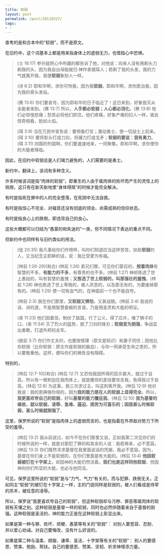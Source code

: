 ```yaml
---
title: 软弱
layout: post
permalink: /post/20110327/
tags:
- ☆
---
```


查考的是和合本中的“软弱”，而不是原文。

在旧约中，这个词基本上都是用来指身体上的虚弱无力，也借指心中恐惧。

> (士 16:17) 参孙就把心中所藏的都告诉了他，对他说：向来人没有用剃头刀剃我的头，因为我自出母胎就归 神作拿细耳人；若剃了我的头发，我的力气就离开我，我便**软弱**象别人一样。
>
> (诗 6:2) 耶和华啊，求你可怜我，因为我**软弱**。耶和华啊，求你医治我，因为我的骨头发站。
>
> (赛 13:6) 你们要哀号，因为耶和华的日子临近了！这日来到，好象毁灭从全能者来到。(赛 13:7) 所以，**人手都必软弱；人心都必消化**。(赛 13:8) 他们必惊惶悲痛；愁苦必将他们抓住。他们疼痛，好象产难的妇人一样，彼此惊奇相看，脸如火焰。
>
> (珥 3:9) 当在万民中宣告说：要预备打仗；激动勇士，使一切战士上前来。(珥 3:10) 要将犁头打成刀剑，将镰刀打成戈矛；**软弱的要说：我有勇力**。(珥 3:11) 四围的列国啊，你们要速速地来，一同聚集。耶和华啊，求你使你的大能者降临。

因此，在旧约中软弱总是人们竭力避免的，人们需要的是勇士。

新约中，翻译上，该词有多种含义。

许多时候该词是指“肉体的软弱”，即重生的人由于属肉体的败坏而产生的灵性上的局限，这只有在新天新地里“身体得赎”的时候才能完全解决。

有时是指死在罪中的人的完全堕落，在死阴中无法自救。

有时是指信心不完全、对福音还没有彻底的领会、尚需成熟的信仰状态。

有时是指良心上的跌倒，即违背自己的良心。

这些大概都可以归结为“愚蒙的和失迷的”一类，但不同情况下表达的重点不同。

但新约中也同样有与旧约类似的用法。

> (徒 20:35) 我凡事给你们作榜样，叫你们知道应当这样劳苦，扶助**软弱**的人，又当纪念主耶稣的话，说：施比受更为有福。
>
> \[林前 1:26-29\](和合)
> (林前 1:26) 弟兄们哪，可见你们蒙召的，**按着肉体**有智慧的不多，**有能力的不多**，有尊贵的也不多。(林前 1:27) 神却拣选了世上愚拙的，叫有智慧的羞愧；**又拣选了世上软弱的，叫那强壮的羞愧**。(林前 1:28) 神也拣选了世上卑贱的，被人厌恶的，以及那无有的，为要废掉那有的。(林前 1:29) 使一切有血气的，在神面前一个也不能自夸。
>
> (林前 2:3) 我在你们那里，**又软弱又惧怕**，又甚战兢。(林前 2:4) 我说的话、讲的道，不是用智慧委婉的言语，乃是用圣灵和大能的明证。
>
> (来 11:33) 他们因着信，制伏了敌国，行了公义，得了应许，堵了狮子的口，(来 11:34) 灭了烈火的猛势，脱了刀剑的锋刃；**软弱变为刚强**，争战显出勇敢，打退外邦的全军。
>
> (彼前 3:7) 你们作丈夫的，也要按情理（原文是知识）和妻子同住；因他比你软弱（比你软弱：原文作是软弱的器皿），与你一同承受生命之恩的，所以要敬重他。这样，便叫你们的祷告没有阻碍。

特别的，

> \[林后 12:7-10\](和合)
> (林后 12:7) 又恐怕我因所得的启示甚大，就过于自高，所以有一根刺加在我肉体上，就是撒但的差役要攻击我，免得我过于自高。(林后 12:8) 为这事，我三次求过主，叫这刺离开我。(林后 12:9) 他对我说：我的恩典够你用的，因为**我的能力是在人的软弱上显得完全**。所以，**我更喜欢夸自己的软弱**，好叫**基督的能力覆庇我**。(林后 12:10) **我为基督的缘故，就以软弱、凌辱、急难、逼迫、困苦为可喜乐的；因我甚么时候软弱，甚么时候就刚强了**。

这里，保罗所说的“软弱”是指肉体上的虚弱而言的，也是指着在外界敌对势力下所受的羞辱。

> (林后 13:2) 我从前说过，如今不在你们那里又说，正如我第二次见你们的时候所说的一样，就是对那犯了罪的和其余的人说：我若再来，必不宽容。(林后 13:3) 你们既然寻求基督在我里面说话的凭据，我必不宽容。因为，基督在你们身上不是软弱的，在你们里面是有大能的。(林后 13:4) **他因软弱被钉在十字架上**，却因神的大能仍然活着。**我们也是这样同他软弱**，但因神向你们所显的大能，也必与他同活。

可见，保罗这里所说的“软弱”是与“力气、气力”有关的，而与犯罪、跌倒无关。正如同主“软弱”的被钉在十字架上一样，主的门徒同样是软弱的，被人们看成是待宰的羔羊，被任意的凌辱。

所以，保罗说“我更喜欢夸自己的软弱”，但这种软弱却与污秽、罪恶等属肉体的软弱有天壤之别。这种软弱是基督一样的软弱，同时也必然伴随着来自于基督的刚强。这种软弱是圣洁的，神的能力正是在这种软弱上彰显出来。

如果是第一种与罪、败坏、顽梗、愚蒙等有关的“软弱”：
对别人要宽容、忍耐、并以爱心劝诫。对自己要悔改，没有什么好说的。

如果是第二种与温柔、顺服、谦卑、圣洁、十字架等有关的“软弱”：
别人的要感恩、赞美、勉励、帮扶。自己的要感恩、赞美、坚韧、祈求神增添力量。
